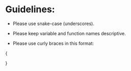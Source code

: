 # Guidelines:

* Please use snake-case (underscores).

* Please keep variable and function names descriptive.

* Please use curly braces in this format:

 {

 }
